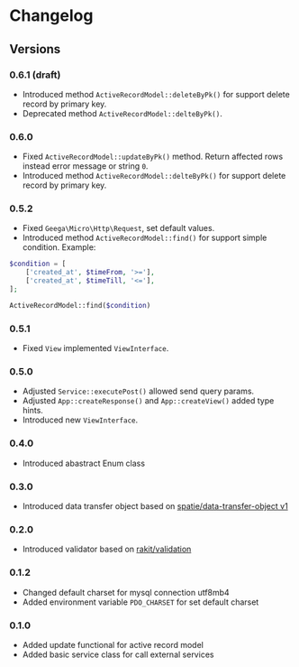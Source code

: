 # Changelog

## Versions 

### 0.6.1 (draft)

- Introduced method `ActiveRecordModel::deleteByPk()` for support delete record by primary key.
- Deprecated method `ActiveRecordModel::delteByPk()`.


### 0.6.0

- Fixed `ActiveRecordModel::updateByPk()` method. Return affected rows instead error message or string `0`.
- Introduced method `ActiveRecordModel::delteByPk()` for support delete record by primary key.


### 0.5.2

- Fixed `Geega\Micro\Http\Request`, set default values. 
- Introduced method `ActiveRecordModel::find()` for support simple condition.
Example: 
```php
$condition = [
    ['created_at', $timeFrom, '>='],
    ['created_at', $timeTill, '<='],
];

ActiveRecordModel::find($condition)
``` 

### 0.5.1

- Fixed `View` implemented `ViewInterface`. 

### 0.5.0

- Adjusted `Service::executePost()` allowed send query params.
- Adjusted `App::createResponse()` and `App::createView()` added type hints.
- Introduced new `ViewInterface`. 

### 0.4.0 

- Introduced abastract Enum class  

### 0.3.0

- Introduced data transfer object based on [spatie/data-transfer-object v1](https://github.com/spatie/data-transfer-object/tree/1.14.1) 

### 0.2.0

- Introduced validator based on [rakit/validation](https://github.com/rakit/validation) 

### 0.1.2

- Changed default charset for mysql connection utf8mb4 
- Added environment variable `PDO_CHARSET` for set default charset 


### 0.1.0

- Added update  functional for active record model 
- Added basic service class for call external services 

